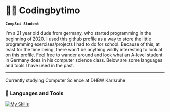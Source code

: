 # 👨‍💻 Codingbytimo

**`CompSci Student`**

I'm a 21 year old dude from germany, who started programming in the beginning of 2020. I used this github profile as a way to store the little programming exercises/projects I had to do for school. Because of this, at least for the time being, there won't be anything wildly interesting to look at on this profile. Feel free to wander around and look what an A-level student in Germany does in his computer science class.
Below are some languages and tools I have used in the past.

---

Currently studying Computer Science at DHBW Karlsruhe

### 🧰 Languages and Tools

[![My Skills](https://skillicons.dev/icons?i=java,html,css,scss,js,ts,angular,eclipse,linux,latex)](https://skillicons.dev)
